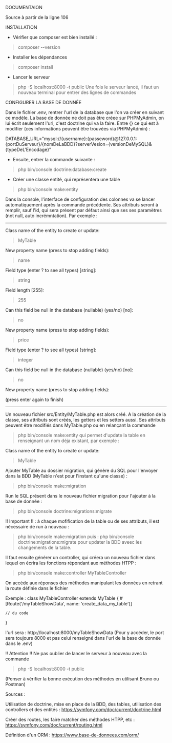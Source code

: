 DOCUMENTAION

Source à partir de la ligne 106

INSTALLATION

- Vérifier que composer est bien installé :
> composer --version

- Installer les dépendances
> composer install

- Lancer le serveur
> php -S localhost:8000 -t public
Une fois le serveur lancé, il faut un nouveau terminal pour entrer des lignes de commandes


CONFIGURER LA BASE DE DONNÉE

Dans le fichier .env, rentrer l'url de la database que l'on va créer en suivant ce modèle. La base de donnée ne doit pas être créee sur PHPMyAdmin, on lui écrit seulement l'url, c'est doctrine qui va la faire. Entre {} ce qui est à modifier (ces informations peuvent être trouvées via PHPMyAdmin) :

DATABASE_URL="mysql://{username}:{passeword}@127.0.0.1:{portDuServeur}/{nomDeLaBDD}?serverVesion={versionDeMySQL}&{typeDeL'Encodage}" 

- Ensuite, entrer la commande suivante :
> php bin/console doctrine:database:create

- Créer une classe entité, qui représentera une table 
> php bin/console make:entity

Dans la console, l'interface de configuration des colonnes va se lancer automatiquement après la commande précédente. Ses attributs seront à remplir, sauf l'id, qui sera présent par défaut ainsi que ses  ses paramètres (not null, auto incrémntation). 
Par exemple : 

********************************************************************************************
Class name of the entity to create or update:
> MyTable

New property name (press <return> to stop adding fields):
> name

Field type (enter ? to see all types) [string]:
> string

Field length [255]:
> 255

Can this field be null in the database (nullable) (yes/no) [no]:
> no

New property name (press <return> to stop adding fields):
> price

Field type (enter ? to see all types) [string]:
> integer

Can this field be null in the database (nullable) (yes/no) [no]:
> no

New property name (press <return> to stop adding fields):
>
(press enter again to finish)
********************************************************************************************


Un nouveau fichier src/Entity/MyTable.php est alors créé. A la création de la classe, ses attributs sont créés, les getters et les setters aussi. Ses attributs peuvent être modifiés dans MyTable.php ou en relançant la commande
> php bin/console make:entity
qui permet d'update la table en renseignant un nom déja existant, par exemple :

Class name of the entity to create or update:
> MyTable

Ajouter MyTable au dossier migration, qui génère du SQL pour l'envoyer dans la BDD (MyTable n'est pour l'instant qu'une classe) :
> php bin/console make:migration

Run le SQL présent dans le nouveau fichier migration pour l'ajouter à la base de donnée :
> php bin/console doctrine:migrations:migrate

!! Important !! : à chaque mofification de la table ou de ses attributs, il est nécessaire de run à nouveau :
> php bin/console make:migration
puis :
> php bin/console doctrine:migrations:migrate
pour updater la BDD aveec les changements de la table. 

Il faut ensuite générer un controller, qui créera un nouveau fichier dans lequel on écrira les fonctions répondant aux méthodes HTPP :
> php bin/console make:controller MyTableController

On accède aux réponses des méthodes manipulant les données en retrant la route définie dans le fichier 

Exemple : 
class MyTableController extends MyTable
{
    #[Route('/myTableShowData', name: 'create_data_my_table')]

    // du code

}    

l'url sera : http://localhost:8000/myTableShowData
(Pour y accéder, le port sera toujours 8000 et pas celui renseigné dans l'url de la base de donnée dans le .env)

!! Attention !! Ne pas oublier de lancer le serveur à nouveau avec la commande
> php -S localhost:8000 -t public

(Penser à vérifier la bonne exécution des méthodes en utilisant Bruno ou Postman)


Sources :

Utilisation de doctrine, mise en place de la BDD, des tables, utilisation des controllers et des entités :
https://symfony.com/doc/current/doctrine.html


Créer des routes, les faire matcher des méthodes HTPP, etc :
https://symfony.com/doc/current/routing.html


Définition d'un ORM :
https://www.base-de-donnees.com/orm/